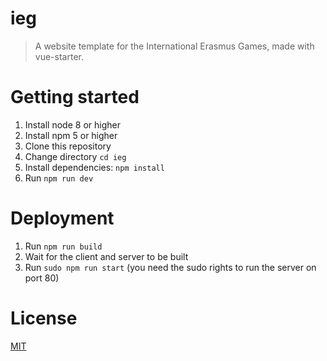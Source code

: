 # ieg
> A website template for the International Erasmus Games, made with vue-starter.

# Getting started

1. Install node 8 or higher
2. Install npm 5 or higher
3. Clone this repository
4. Change directory `cd ieg`
5. Install dependencies: `npm install`
6. Run `npm run dev`

# Deployment

1. Run `npm run build`
2. Wait for the client and server to be built
3. Run `sudo npm run start` (you need the sudo rights to run the server on port 80)

# License

[MIT](http://opensource.org/licenses/MIT)
